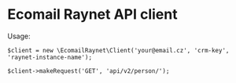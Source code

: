 # Ecomail Raynet API client

Usage:

```
$client = new \EcomailRaynet\Client('your@email.cz', 'crm-key', 'raynet-instance-name');

$client->makeRequest('GET', 'api/v2/person/');
```
